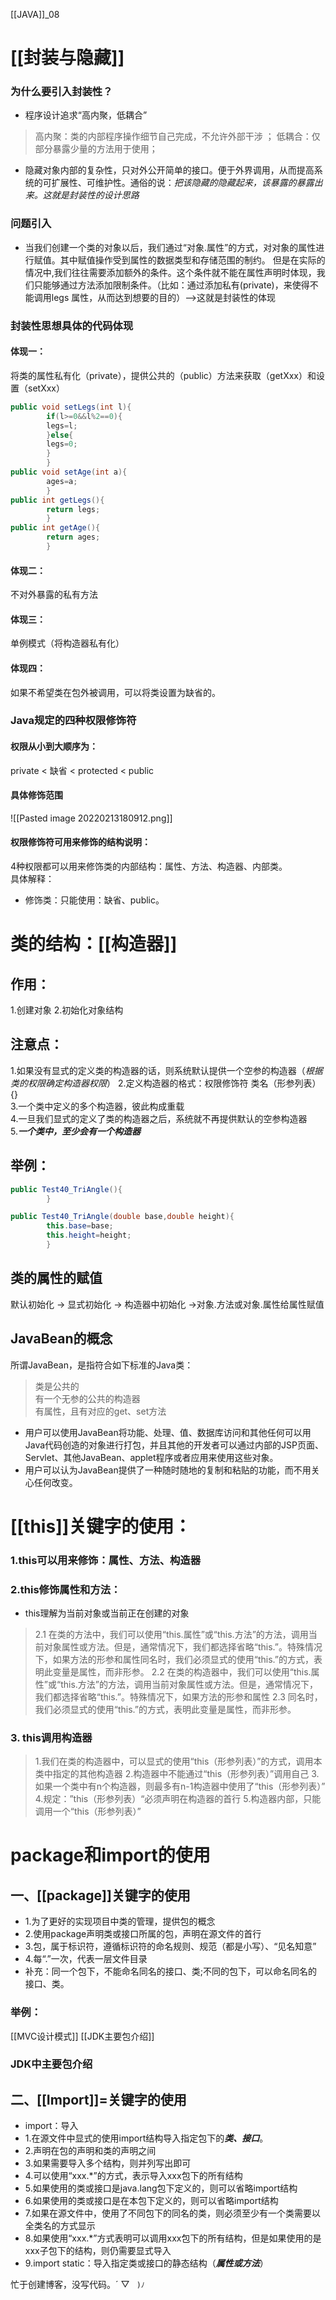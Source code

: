 [[JAVA]]_08

# [[封装与隐藏]]

### 为什么要引入封装性？

* 程序设计追求“高内聚，低耦合”

> 高内聚：类的内部程序操作细节自己完成，不允许外部干涉 ；
> 低耦合：仅部分暴露少量的方法用于使用；

* 隐藏对象内部的复杂性，只对外公开简单的接口。便于外界调用，从而提高系统的可扩展性、可维护性。通俗的说：*把该隐藏的隐藏起来，该暴露的暴露出来。这就是封装性的设计思路*

### 问题引入

* 当我们创建一个类的对象以后，我们通过“对象.属性”的方式，对对象的属性进行赋值。其中赋值操作受到属性的数据类型和存储范围的制约。
  但是在实际的情况中,我们往往需要添加额外的条件。这个条件就不能在属性声明时体现，我们只能够通过方法添加限制条件。（比如：通过添加私有(private)，来使得不能调用legs 属性，从而达到想要的目的）-->这就是封装性的体现

### 封装性思想具体的代码体现

#### 体现一：

将类的属性私有化（private），提供公共的（public）方法来获取（getXxx）和设置（setXxx）

```java
public void setLegs(int l){
        if(l>=0&&l%2==0){
        legs=l;
        }else{
        legs=0;
        }
        }
public void setAge(int a){
        ages=a;
        }
public int getLegs(){
        return legs;
        }
public int getAge(){
        return ages;
        }
```

#### 体现二：

不对外暴露的私有方法

#### 体现三：

单例模式（将构造器私有化）

#### 体现四：

如果不希望类在包外被调用，可以将类设置为缺省的。

### Java规定的四种权限修饰符

#### 权限从小到大顺序为：

private < 缺省 < protected < public

#### 具体修饰范围

![[Pasted image 20220213180912.png]]

#### 权限修饰符可用来修饰的结构说明：

4种权限都可以用来修饰类的内部结构：属性、方法、构造器、内部类。  
具体解释：

* 修饰类：只能使用：缺省、public。

# 类的结构：[[构造器]]

## 作用：

1.创建对象 2.初始化对象结构

## 注意点：

1.如果没有显式的定义类的构造器的话，则系统默认提供一个空参的构造器（*根据类的权限确定构造器权限*） 2.定义构造器的格式：权限修饰符 类名（形参列表）{}  
3.一个类中定义的多个构造器，彼此构成重载  
4.一旦我们显式的定义了类的构造器之后，系统就不再提供默认的空参构造器  
5.***一个类中，至少会有一个构造器***

## 举例：

```java
public Test40_TriAngle(){
        }

public Test40_TriAngle(double base,double height){
        this.base=base;
        this.height=height;
        }
```

## 类的属性的赋值

默认初始化 -> 显式初始化 -> 构造器中初始化 ->对象.方法或对象.属性给属性赋值

## JavaBean的概念

所谓JavaBean，是指符合如下标准的Java类：
> 类是公共的  
> 有一个无参的公共的构造器  
> 有属性，且有对应的get、set方法

* 用户可以使用JavaBean将功能、处理、值、数据库访问和其他任何可以用Java代码创造的对象进行打包，并且其他的开发者可以通过内部的JSP页面、Servlet、其他JavaBean、applet程序或者应用来使用这些对象。
* 用户可以认为JavaBean提供了一种随时随地的复制和粘贴的功能，而不用关心任何改变。

# [[this]]关键字的使用：

### 1.this可以用来修饰：属性、方法、构造器

### 2.this修饰属性和方法：

* this理解为当前对象或当前正在创建的对象

> 2.1
> 在类的方法中，我们可以使用“this.属性”或“this.方法”的方法，调用当前对象属性或方法。但是，通常情况下，我们都选择省略“this.”。特殊情况下，如果方法的形参和属性同名时，我们必须显式的使用“this.”的方式，表明此变量是属性，而非形参。
> 2.2
> 在类的构造器中，我们可以使用“this.属性”或“this.方法”的方法，调用当前对象属性或方法。但是，通常情况下，我们都选择省略“this.”。特殊情况下，如果方法的形参和属性
> 2.3
> 同名时，我们必须显式的使用“this.”的方式，表明此变量是属性，而非形参。

### 3. this调用构造器

> 1.我们在类的构造器中，可以显式的使用“this（形参列表）”的方式，调用本类中指定的其他构造器
> 2.构造器中不能通过“this（形参列表）”调用自己
> 3.如果一个类中有n个构造器，则最多有n-1构造器中使用了“this（形参列表）”
> 4.规定：”this（形参列表）“必须声明在构造器的首行
> 5.构造器内部，只能调用一个“this（形参列表）”

# package和import的使用

## 一、[[package]]关键字的使用

* 1.为了更好的实现项目中类的管理，提供包的概念
* 2.使用package声明类或接口所属的包，声明在源文件的首行
* 3.包，属于标识符，遵循标识符的命名规则、规范（都是小写）、“见名知意”
* 4.每“.”一次，代表一层文件目录
* 补充：同一个包下，不能命名同名的接口、类;不同的包下，可以命名同名的接口、类。

### 举例：

[[MVC设计模式]]
[[JDK主要包介绍]]

### JDK中主要包介绍

## 二、[[Import]]=关键字的使用

* import：导入
* 1.在源文件中显式的使用import结构导入指定包下的***类、接口***。
* 2.声明在包的声明和类的声明之间
* 3.如果需要导入多个结构，则并列写出即可
* 4.可以使用“xxx.*”的方式，表示导入xxx包下的所有结构
* 5.如果使用的类或接口是java.lang包下定义的，则可以省略import结构
* 6.如果使用的类或接口是在本包下定义的，则可以省略import结构
* 7.如果在源文件中，使用了不同包下的同名的类，则必须至少有一个类需要以全类名的方式显示
* 8.如果使用“xxx.*”方式表明可以调用xxx包下的所有结构，但是如果使用的是xxx子包下的结构，则仍需要显式导入
* 9.import static：导入指定类或接口的静态结构（***属性或方法***）

忙于创建博客，没写代码。´ ▽ ` )ﾉ`